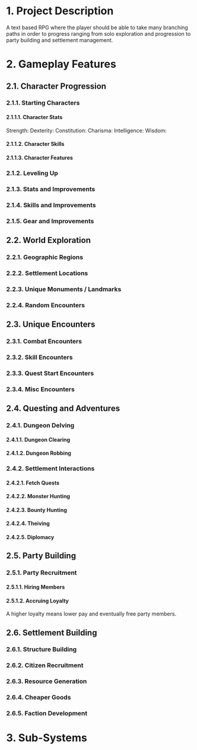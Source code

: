 
# 1. Project Description
A text based RPG where the player should be able to take many branching paths in order to progress ranging from solo exploration and progression to party building and settlement management.


# 2. Gameplay Features

## 2.1. Character Progression

### 2.1.1. Starting Characters

#### 2.1.1.1. Character Stats
Strength:
Dexterity:
Constitution:
Charisma:
Intelligence:
Wisdom:
#### 2.1.1.2. Character Skills



#### 2.1.1.3. Character Features

### 2.1.2. Leveling Up

### 2.1.3. Stats and Improvements

### 2.1.4. Skills and Improvements

### 2.1.5. Gear and Improvements


## 2.2. World Exploration

### 2.2.1. Geographic Regions

### 2.2.2. Settlement Locations

### 2.2.3. Unique Monuments / Landmarks

### 2.2.4. Random Encounters


## 2.3. Unique Encounters
### 2.3.1. Combat Encounters

### 2.3.2. Skill Encounters

### 2.3.3. Quest Start Encounters

### 2.3.4. Misc Encounters


## 2.4. Questing and Adventures
### 2.4.1. Dungeon Delving

#### 2.4.1.1. Dungeon Clearing

#### 2.4.1.2. Dungeon Robbing


### 2.4.2. Settlement Interactions
#### 2.4.2.1. Fetch Quests

#### 2.4.2.2. Monster Hunting

#### 2.4.2.3. Bounty Hunting

#### 2.4.2.4. Theiving

#### 2.4.2.5. Diplomacy

## 2.5. Party Building

### 2.5.1. Party Recruitment

#### 2.5.1.1. Hiring Members

#### 2.5.1.2. Accruing Loyalty
A higher loyalty means lower pay and eventually free party members.

## 2.6. Settlement Building

### 2.6.1. Structure Building

### 2.6.2. Citizen Recruitment

### 2.6.3. Resource Generation

### 2.6.4. Cheaper Goods

### 2.6.5. Faction Development


# 3. Sub-Systems

